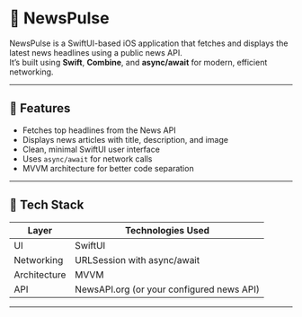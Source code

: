 # 📰 NewsPulse

NewsPulse is a SwiftUI-based iOS application that fetches and displays the latest news headlines using a public news API.  
It’s built using **Swift**, **Combine**, and **async/await** for modern, efficient networking.

---

## 🚀 Features

- Fetches top headlines from the News API
- Displays news articles with title, description, and image
- Clean, minimal SwiftUI user interface
- Uses `async/await` for network calls
- MVVM architecture for better code separation

---

## 🧠 Tech Stack

| Layer | Technologies Used |
|-------|--------------------|
| UI | SwiftUI |
| Networking | URLSession with async/await |
| Architecture | MVVM |
| API | NewsAPI.org (or your configured news API) |

---

